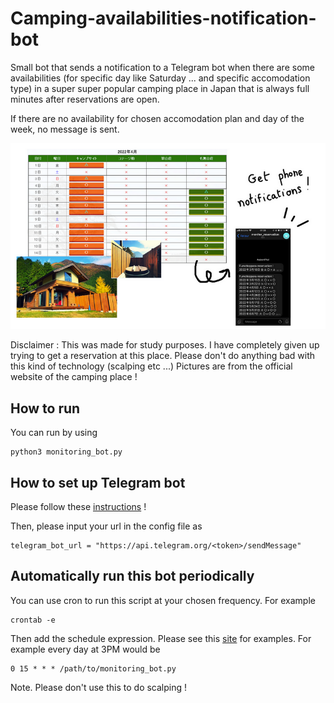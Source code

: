 # Camping-availabilities-notification-bot

Small bot that sends a notification to a Telegram bot when there are some availabilities (for specific day like Saturday ... and specific accomodation type) in a super super popular camping place in Japan that is always full minutes after reservations are open.

If there are no availability for chosen accomodation plan and day of the week, no message is sent.

![I want to go camping !!!](figure.png)

Disclaimer : This was made for study purposes. I have completely given up trying to get a reservation at this place. Please don't do anything bad with this kind of technology (scalping etc ...)
Pictures are from the official website of the camping place !

## How to run
You can run by using
```
python3 monitoring_bot.py
```

## How to set up Telegram bot
Please follow these [instructions](https://sendpulse.com/knowledge-base/chatbot/create-telegram-chatbot) !

Then, please input your url in the config file as 
```
telegram_bot_url = "https://api.telegram.org/<token>/sendMessage"
```

## Automatically run this bot periodically
You can use cron to run this script at your chosen frequency. For example
```
crontab -e
```
Then add the schedule expression. Please see this [site](https://crontab.guru/examples.html) for examples.
For example every day at 3PM would be 
```
0 15 * * * /path/to/monitoring_bot.py
```

Note. Please don't use this to do scalping !
